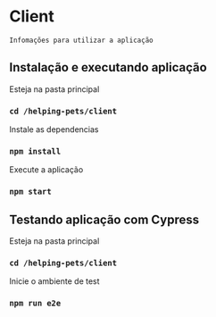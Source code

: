 # Client
`Infomações para utilizar a aplicação`

## Instalação e executando aplicação

Esteja na pasta principal

### `cd /helping-pets/client`

Instale as dependencias

### `npm install`

Execute a aplicação

### `npm start`

## Testando aplicação com Cypress

Esteja na pasta principal

### `cd /helping-pets/client`

Inicie o ambiente de test

### `npm run e2e`
